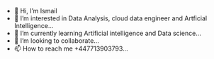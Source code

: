 - 👋 Hi, I’m Ismail
- 👀 I’m interested in Data Analysis,  cloud data engineer and Artficial Intelligence...
- 🌱 I’m currently learning Artificial intelligence and Data science...
- 💞️ I’m looking to collaborate...
- 📫 How to reach me +447713903793...

<!---
nurtslim/nurtslim is a ✨ special ✨ repository because its `README.md` (this file) appears on your GitHub profile.
You can click the Preview link to take a look at your changes.
--->
